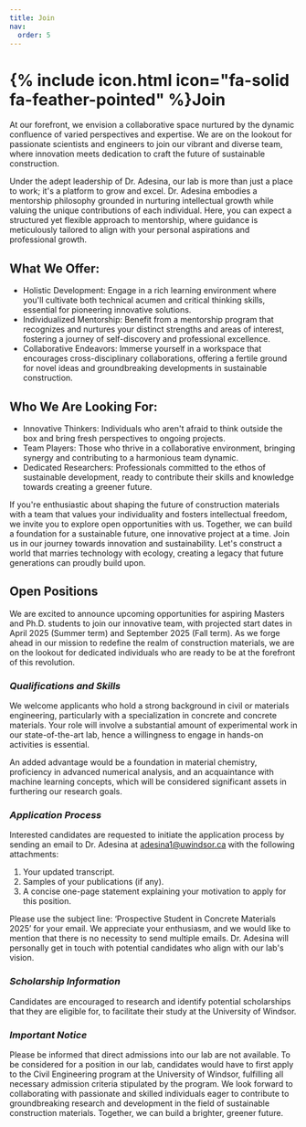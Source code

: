 ```yaml
---
title: Join
nav:
  order: 5
---
```


# {% include icon.html icon="fa-solid fa-feather-pointed" %}Join

At our forefront, we envision a collaborative space nurtured by the dynamic confluence of varied perspectives and expertise. We are on the lookout for passionate scientists and engineers to join our vibrant and diverse team, where innovation meets dedication to craft the future of sustainable construction.

Under the adept leadership of Dr. Adesina, our lab is more than just a place to work; it's a platform to grow and excel. Dr. Adesina embodies a mentorship philosophy grounded in nurturing intellectual
growth while valuing the unique contributions of each individual. Here, you can expect a structured yet flexible approach to mentorship, where guidance is meticulously tailored to align with your personal aspirations and professional growth.

## What We Offer:

* Holistic Development: Engage in a rich learning environment where you&#39;ll cultivate both technical acumen and critical thinking skills, essential for pioneering innovative solutions.
* Individualized Mentorship: Benefit from a mentorship program that recognizes and nurtures your distinct strengths and areas of interest, fostering a journey of self-discovery and professional excellence.
* Collaborative Endeavors: Immerse yourself in a workspace that encourages cross-disciplinary collaborations, offering a fertile ground for novel ideas and groundbreaking developments in sustainable construction.

## Who We Are Looking For:
* Innovative Thinkers: Individuals who aren't afraid to think outside the box and bring fresh perspectives to ongoing projects.
* Team Players: Those who thrive in a collaborative environment, bringing synergy and contributing to a harmonious team dynamic.
* Dedicated Researchers: Professionals committed to the ethos of sustainable development, ready to contribute their skills and knowledge towards creating a greener future.

If you're enthusiastic about shaping the future of construction materials with a team that values your individuality and fosters intellectual freedom, we invite you to explore open opportunities with us. 
Together, we can build a foundation for a sustainable future, one innovative project at a time.
Join us in our journey towards innovation and sustainability. Let&#39;s construct a world that marries
technology with ecology, creating a legacy that future generations can proudly build upon.

## Open Positions

We are excited to announce upcoming opportunities for aspiring Masters and Ph.D. students to join our innovative team, with projected start dates in April 2025 (Summer term) and September 2025 (Fall term). As we forge ahead in our
mission to redefine the realm of construction materials, we are on the lookout for dedicated individuals who are ready to be at the forefront of this revolution.

### *Qualifications and Skills*
We welcome applicants who hold a strong background in civil or materials engineering, particularly with a specialization in concrete and concrete materials. Your role will involve a substantial amount of experimental work in our state-of-the-art lab, hence a willingness to engage in hands-on activities is essential.

An added advantage would be a foundation in material chemistry, proficiency in advanced numerical analysis, and an acquaintance with machine learning concepts, which will be considered significant assets in furthering our research goals.

### *Application Process*
Interested candidates are requested to initiate the application process by sending an email to Dr. Adesina at adesina1@uwindsor.ca with the following attachments:
1. Your updated transcript.
2. Samples of your publications (if any).
3. A concise one-page statement explaining your motivation to apply for this position.
   
Please use the subject line: ‘Prospective Student in Concrete Materials 2025’ for your email. We
appreciate your enthusiasm, and we would like to mention that there is no necessity to send multiple
emails. Dr. Adesina will personally get in touch with potential candidates who align with our lab's vision.

### *Scholarship Information*
Candidates are encouraged to research and identify potential scholarships that they are eligible for, to facilitate their study at the University of Windsor.

### *Important Notice*

Please be informed that direct admissions into our lab are not available. To be considered for a position in our lab, candidates would have to first apply to the Civil Engineering program at the University of Windsor, fulfilling all necessary admission criteria stipulated by the program. We look forward to collaborating with passionate and skilled individuals eager to contribute to
groundbreaking research and development in the field of sustainable construction materials. Together, we can build a brighter, greener future.
